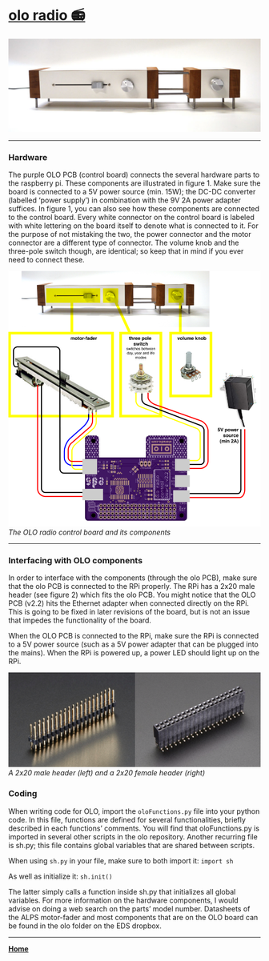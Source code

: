 # [olo radio 📻](http://willodom.com/portfolio/portfolio/olo-ongoingdesign/)
![olo radio front view](images/olo/olo-front-view.png)

---

### Hardware
The purple OLO PCB (control board) connects the several hardware parts to the raspberry pi. These components are illustrated in figure 1. Make sure the board is connected to a 5V power source (min. 15W); the DC-DC converter (labelled ‘power supply’) in combination with the 9V 2A power adapter suffices. In figure 1, you can also see how these components are connected to the control board. Every white connector on the control board is labeled with white lettering on the board itself to denote what is connected to it. For the purpose of not mistaking the two, the power connector and the motor connector are a different type of connector. The volume knob and the three-pole switch though, are identical; so keep that in mind if you ever need to connect these.

![The OLO radio control board and its components](images/olo/olo-radio-control-board-components.png)
_The OLO radio control board and its components_

---

### Interfacing with OLO components
In order to interface with the components (through the olo PCB), make sure that the olo PCB is connected to the RPi properly. The RPi has a 2x20 male header (see figure 2) which fits the olo PCB. You might notice that the OLO PCB (v2.2) hits the Ethernet adapter when connected directly on the RPi. This is going to be fixed in later revisions of the board, but is not an issue that impedes the functionality of the board.

When the OLO PCB is connected to the RPi, make sure the RPi is connected to a 5V power source (such as a 5V power adapter that can be plugged into the mains). When the RPi is powered up, a power LED should light up on the RPi.

![A 2x20 male header (left) and a 2x20 female header (right)](images/olo/male-header-female-header.png)
_A 2x20 male header (left) and a 2x20 female header (right)_

### Coding
When writing code for OLO, import the `oloFunctions.py` file into your python code. In this file, functions are defined for several functionalities, briefly described in each functions’ comments. You will find that oloFunctions.py is imported in several other scripts in the olo repository. Another recurring file is sh.py; this file contains global variables that are shared between scripts. 

When using `sh.py` in your file, make sure to both import it: `import sh`

As well as initialize it: `sh.init()`

The latter simply calls a function inside sh.py that initializes all global variables.
For more information on the hardware components, I would advise on doing a web search on the parts’ model number. Datasheets of the ALPS motor-fader and most components that are on the OLO board can be found in the olo folder on the EDS dropbox.

---
**[Home](README.md)**

